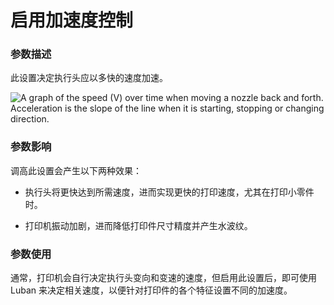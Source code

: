 启用加速度控制
====
### **参数描述**
此设置决定执行头应以多快的速度加速。 

![A graph of the speed (V) over time when moving a nozzle back and forth. Acceleration is the slope of the line when it is starting, stopping or changing direction.](../images/velocity_acceleration_jerk.svg)

### **参数影响**
调高此设置会产生以下两种效果：
* 执行头将更快达到所需速度，进而实现更快的打印速度，尤其在打印小零件时。 

* 打印机振动加剧，进而降低打印件尺寸精度并产生水波纹。

### **参数使用**
通常，打印机会自行决定执行头变向和变速的速度，但启用此设置后，即可使用 Luban 来决定相关速度，以便针对打印件的各个特征设置不同的加速度。
